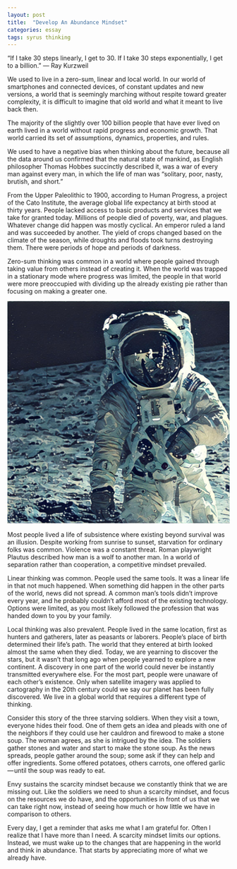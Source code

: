 ```yaml
---
layout: post
title:  "Develop An Abundance Mindset"
categories: essay
tags: syrus thinking
---
```


“If I take 30 steps linearly, I get to 30. If I take 30 steps exponentially, I get to a billion.”
— Ray Kurzweil

We used to live in a zero-sum, linear and local world. In our world of smartphones and connected devices, of constant updates and new versions, a world that is seemingly marching without respite toward greater complexity, it is difficult to imagine that old world and what it meant to live back then.

The majority of the slightly over 100 billion people that have ever lived on earth lived in a world without rapid progress and economic growth. That world carried its set of assumptions, dynamics, properties, and rules.

We used to have a negative bias when thinking about the future, because all the data around us confirmed that the natural state of mankind, as English philosopher Thomas Hobbes succinctly described it, was a war of every man against every man, in which the life of man was “solitary, poor, nasty, brutish, and short.”

From the Upper Paleolithic to 1900, according to Human Progress, a project of the Cato Institute, the average global life expectancy at birth stood at thirty years. People lacked access to basic products and services that we take for granted today. Millions of people died of poverty, war, and plagues. Whatever change did happen was mostly cyclical. An emperor ruled a land and was succeeded by another. The yield of crops changed based on the climate of the season, while droughts and floods took turns destroying them. There were periods of hope and periods of darkness.

Zero-sum thinking was common in a world where people gained through taking value from others instead of creating it. When the world was trapped in a stationary mode where progress was limited, the people in that world were more preoccupied with dividing up the already existing pie rather than focusing on making a greater one.

<img src="/media/abundance-mindset.jpg" />

Most people lived a life of subsistence where existing beyond survival was an illusion. Despite working from sunrise to sunset, starvation for ordinary folks was common. Violence was a constant threat. Roman playwright Plautus described how man is a wolf to another man. In a world of separation rather than cooperation, a competitive mindset prevailed.

Linear thinking was common. People used the same tools. It was a linear life in that not much happened. When something did happen in the other parts of the world, news did not spread. A common man’s tools didn’t improve every year, and he probably couldn’t afford most of the existing technology. Options were limited, as you most likely followed the profession that was handed down to you by your family.

Local thinking was also prevalent. People lived in the same location, first as hunters and gatherers, later as peasants or laborers. People’s place of birth determined their life’s path. The world that they entered at birth looked almost the same when they died. Today, we are yearning to discover the stars, but it wasn’t that long ago when people yearned to explore a new continent. A discovery in one part of the world could never be instantly transmitted everywhere else. For the most part, people were unaware of each other’s existence. Only when satellite imagery was applied to cartography in the 20th century could we say our planet has been fully discovered. We live in a global world that requires a different type of thinking.

Consider this story of the three starving soldiers. When they visit a town, everyone hides their food. One of them gets an idea and pleads with one of the neighbors if they could use her cauldron and firewood to make a stone soup. The woman agrees, as she is intrigued by the idea. The soldiers gather stones and water and start to make the stone soup. As the news spreads, people gather around the soup; some ask if they can help and offer ingredients. Some offered potatoes, others carrots, one offered garlic — until the soup was ready to eat.

Envy sustains the scarcity mindset because we constantly think that we are missing out. Like the soldiers we need to shun a scarcity mindset, and focus on the resources we do have, and the opportunities in front of us that we can take right now, instead of seeing how much or how little we have in comparison to others.

Every day, I get a reminder that asks me what I am grateful for. Often I realize that I have more than I need. A scarcity mindset limits our options. Instead, we must wake up to the changes that are happening in the world and think in abundance. That starts by appreciating more of what we already have.
